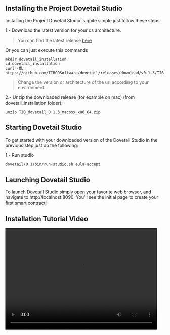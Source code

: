 ## Installing the Project Dovetail Studio
Installing the Project Dovetail Studio is quite simple just follow these steps:

1.- Download the latest version for your os architecture.

> You can find the latest release [here](https://github.com/TIBCOSoftware/dovetail/releases/tag/v0.1.3)

Or you can just execute this commands

```
mkdir dovetail_installation
cd dovetail_installation
curl -OL https://github.com/TIBCOSoftware/dovetail/releases/download/v0.1.3/TIB_dovetail_0.1.3_macosx_x86_64.zip
```

> Change the version or architecture of the url according to your environment.


2.- Unzip the downloaded release (for example on mac) (from dovetail_installation folder).


```
unzip TIB_dovetail_0.1.3_macosx_x86_64.zip
```

## Starting Dovetail Studio
To get started with your downloaded version of the Dovetail Studio in the previous step just do the following:

1.- Run studio

```
dovetail/0.1/bin/run-studio.sh eula-accept
```

## Launching Dovetail Studio
To launch Dovetail Studio simply open your favorite web browser, and navigate to http://localhost:8090. You'll see the initial page to create your first smart contract!


## Installation Tutorial Video

<video width="480" height="320" controls="controls">
    <source src="videos/dovetail_studio_install.mp4" type="video/mp4">
</video>